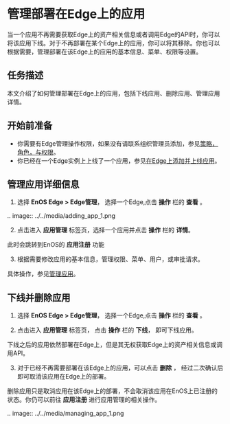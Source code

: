 # 管理部署在Edge上的应用

当一个应用不再需要获取Edge上的资产相关信息或者调用Edge的API时，你可以将该应用下线。对于不再部署在某个Edge上的应用，你可以将其移除。你也可以根据需要，管理部署在该Edge上的应用的基本信息、菜单、权限等设置。

## 任务描述

本文介绍了如何管理部署在Edge上的应用，包括下线应用、删除应用、管理应用详情。

## 开始前准备

- 你需要有Edge管理操作权限，如果没有请联系组织管理员添加，参见[策略，角色，与权限](/docs/iam/zh_CN/latest/access_policy)。
- 你已经在一个Edge实例上上线了一个应用，参见[在Edge上添加并上线应用](adding_app)。

## 管理应用详细信息

1. 选择 **EnOS Edge > Edge管理**， 选择一个Edge,点击 **操作** 栏的 **查看** 。

 .. image:: ../../media/adding_app_1.png

2. 点击进入 **应用管理** 标签页，选择一个应用并点击 **操作** 栏的 **详情**。

 此时会跳转到EnOS的 **应用注册** 功能

3. 根据需要修改应用的基本信息，管理权限、菜单、用户，或审批请求。

 具体操作，参见[管理应用](/docs/app-development/zh_CN/dev/managing_apps)。

## 下线并删除应用

1. 选择 **EnOS Edge > Edge管理**， 选择一个Edge,点击 **操作** 栏的 **查看** 。

2. 点击进入 **应用管理** 标签页， 点击 **操作** 栏的 **下线**， 即可下线应用。

 下线之后的应用依然部署在Edge上，但是其无权获取Edge上的资产相关信息或调用API。

3. 对于已经不再需要部署在该Edge上的应用，可以点击 **删除** ， 经过二次确认后即可取消该应用在Edge上的部署。

 删除应用只是取消应用在该Edge上的部署，不会取消该应用在EnOS上已注册的状态。你仍可以前往 **应用注册** 进行应用管理的相关操作。

 .. image:: ../../media/managing_app_1.png